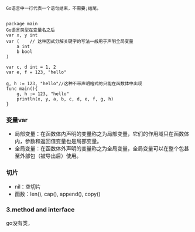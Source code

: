 ```
Go语言中一行代表一个语句结束，不需要;结尾。


package main
Go语言类型在变量名之后
var x, y int
var (    // 这种因式分解关键字的写法一般用于声明全局变量
    a int
    b bool
)

var c, d int = 1, 2
var e, f = 123, "hello"

g, h := 123, "hello"//这种不带声明格式的只能在函数体中出现
func main(){
    g, h := 123, "hello"
    println(x, y, a, b, c, d, e, f, g, h)
}

```

### 变量var

 - 局部变量：在函数体内声明的变量称之为局部变量，它们的作用域只在函数体内，参数和返回值变量也是局部变量。
 - 全局变量：在函数体外声明的变量称之为全局变量，全局变量可以在整个包甚至外部包（被导出后）使用。

### 切片

 - nil：空切片
 - 函数：len(), cap(), append(), copy()

### 3.method and interface

go没有类，









